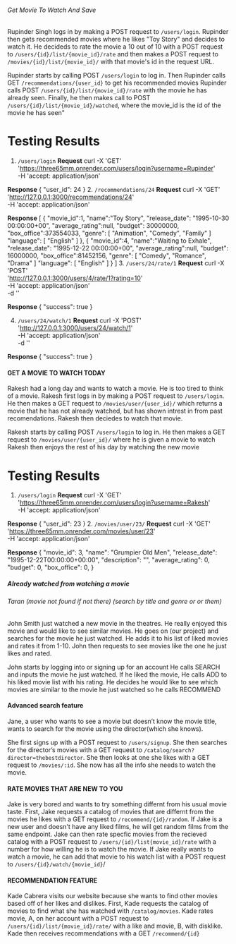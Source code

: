 ###### Get Movie To Watch And Save
Rupinder Singh logs in by making a POST request to `/users/login`. Rupinder then gets recommended movies where he likes "Toy Story" and decides to watch it. He decideds to rate the movie a 10 out of 10 with a POST request to `/users/{id}/list/{movie_id}/rate` and then makes a POST request to `/movies/{id}/list/{movie_id}/` with that movie's id in the request URL. 

Rupinder starts by calling POST `/users/login` to log in.
Then Rupinder calls GET `/recommendations/{user_id}` to get his recommended movies
Rupinder calls POST `/users/{id}/list/{movie_id}/rate`  with the movie he has already seen.
Finally, he then makes call to POST `/users/{id}/list/{movie_id}/watched`, where the movie_id is the id of the movie he has seen"

# Testing Results

1. `/users/login`
**Request**
curl -X 'GET' \
  'https://three65mm.onrender.com/users/login?username=Rupinder' \
  -H 'accept: application/json' 

**Response**
{
  "user_id": 24
} 
2. `/recommendations/24`
**Request**
curl -X 'GET' \
  'http://127.0.0.1:3000/recommendations/24' \
  -H 'accept: application/json'

**Response**
[
    {
        "movie_id":1,
        "name":"Toy Story",
        "release_date": "1995-10-30 00:00:00+00",
        "average_rating":null,
        "budget": 30000000,
        "box_office":373554033,
        "genre": [
            "Animation",
            "Comedy",
            "Family"
        ]
        "language": [
            "English"
        ]
    },
    {
        "movie_id":4,
        "name":"Waiting to Exhale",
        "release_date": "1995-12-22 00:00:00+00",
        "average_rating":null,
        "budget": 16000000,
        "box_office":81452156,
        "genre": [
            "Comedy",
            "Romance",
            "Drama"
        ]
        "language": [
            "English"
        ]
    }
]
3. `/users/24/rate/1`
**Request**
curl -X 'POST' \
  'http://127.0.0.1:3000/users/4/rate/1?rating=10' \
  -H 'accept: application/json' \
  -d ''

**Response**
{
  "success": true
}

4. `/users/24/watch/1`
**Request**
curl -X 'POST' \
  'http://127.0.0.1:3000/users/24/watch/1' \
  -H 'accept: application/json' \
  -d ''

**Response**
{
  "success": true
}

#### GET A MOVIE TO WATCH TODAY
Rakesh had a long day and wants to watch a movie. He is too tired to think of a movie. Rakesh first logs in by making a POST request to `/users/login`. He then makes a GET request to `/movies/user/{user_id}/` which returns a movie that he has not already watched, but has shown intrest in from past recomendations. Rakesh then deciedes to watch that movie. 

Rakesh starts by calling POST `/users/login` to log in.
He then makes a GET request to `/movies/user/{user_id}/` where he is given a movie to watch
Rakesh then enjoys the rest of his day by watching the new movie

# Testing Results

1. `/users/login`
**Request**
curl -X 'GET' \
  'https://three65mm.onrender.com/users/login?username=Rakesh' \
  -H 'accept: application/json' 

**Response**
{
  "user_id": 23
} 
2. `/movies/user/23/`
**Request**
curl -X 'GET' \
  'https://three65mm.onrender.com/movies/user/23' \
  -H 'accept: application/json' 

**Response**
{
  "movie_id": 3,
  "name": "Grumpier Old Men",
  "release_date": "1995-12-22T00:00:00+00:00",
  "description": "",
  "average_rating": 0,
  "budget": 0,
  "box_office": 0,
}

##### Already watched from watching a movie
###### Taran (movie not found if not there) (search by title and genre or or them)
John Smith just watched a new movie in the theatres. He really enjoyed this movie and would like to see similar movies. He goes on (our project) and searches for the movie he just watched. He adds it to his list of liked movies and rates it from 1-10. John then requests to see movies like the one he just likes and rated.

John starts by logging into or signing up for an account 
He calls SEARCH and inputs the movie he just watched.
If he liked the movie, He calls ADD to his liked movie list with his rating.
He decides he would like to see which movies are similar to the movie he just watched so he calls RECOMMEND

#### Advanced search feature
Jane, a user who wants to see a movie but doesn’t know the movie title, wants to search for the movie using the director(which she knows).

She first signs up with a POST request to `/users/signup`. She then searches for the director’s movies with a GET request to `/catalog/search?director=thebestdirector`. She then looks at one she likes with a GET request to `/movies/:id`.
She now has all the info she needs to watch the movie.


#### RATE MOVIES THAT ARE NEW TO YOU
Jake is very bored and wants to try something differnt from his usual movie taste. First, Jake requests a catalog of movies that are differnt from the movies he likes with a GET request to `/recommend/{id}/random`. If Jake is a new user and doesn't have any liked films, he will get random films from the same endpoint. Jake can then rate specfic movies from the recieved catalog with a POST request to `/users/{id}/list{movie_id}/rate` with a number for how willing he is to watch the movie. If Jake really wants to watch a movie, he can add that movie to his watch list with a POST request to `/users/{id}/watch/{movie_id}`/


#### RECOMMENDATION FEATURE
Kade Cabrera visits our website because she wants to find other movies based off of her likes and dislikes. 
First, Kade requests the catalog of movies to find what she has watched with `/catalog/movies`. 
Kade rates movie, A, on her account with a POST request to `/users/{id}/list/{movie_id}/rate/` with a like and movie, B, with disklike. 
Kade then receives recommendations with a GET `/recommend/{id}`